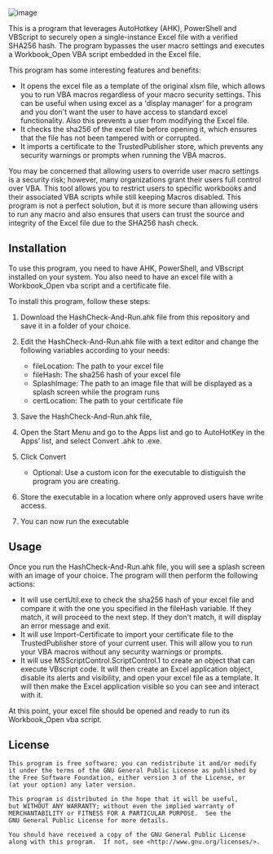![image](https://github.com/originates/HashCheck-and-Run/blob/main/hashcheck.png)

This is a program that leverages AutoHotkey (AHK), PowerShell and VBScript to securely open a single-instance Excel file with a verified SHA256 hash. The program bypasses the user macro settings and executes a Workbook_Open VBA script embedded in the Excel file.

This program has some interesting features and benefits:

- It opens the excel file as a template of the original xlsm file, which allows you to run VBA macros regardless of your macro security settings. This can be useful when using excel as a 'display manager' for a program and you don't want the user to have access to standard excel functionality. Also this prevents a user from modifying the Excel file.
- It checks the sha256 of the excel file before opening it, which ensures that the file has not been tampered with or corrupted.
- It imports a certificate to the TrustedPublisher store, which prevents any security warnings or prompts when running the VBA macros.

You may be concerned that allowing users to override user macro settings is a security risk; however, many organizations grant their users full control over VBA. This tool allows you to restrict users to specific workbooks and their associated VBA scripts while still keeping Macros disabled. This program is not a perfect solution, but it is more secure than allowing users to run any macro and also ensures that users can trust the source and integrity of the Excel file due to the SHA256 hash check.

## Installation

To use this program, you need to have AHK, PowerShell, and VBscript installed on your system. You also need to have an excel file with a Workbook_Open vba script and a certificate file.

To install this program, follow these steps:

1. Download the HashCheck-And-Run.ahk file from this repository and save it in a folder of your choice.
2. Edit the HashCheck-And-Run.ahk file with a text editor and change the following variables according to your needs:

    - fileLocation: The path to your excel file
    - fileHash: The sha256 hash of your excel file
    - SplashImage: The path to an image file that will be displayed as a splash screen while the program runs
    - certLocation: The path to your certificate file

3. Save the HashCheck-And-Run.ahk file,
4. Open the Start Menu and go to the Apps list and go to AutoHotKey in the Apps’ list, and select Convert .ahk to .exe.
5. Click Convert

    - Optional: Use a custom icon for the executable to distiguish the program you are creating.
 
6. Store the executable in a location where only approved users have write access.
7. You can now run the executable

## Usage

Once you run the HashCheck-And-Run.ahk file, you will see a splash screen with an image of your choice. The program will then perform the following actions:

- It will use certUtil.exe to check the sha256 hash of your excel file and compare it with the one you specified in the fileHash variable. If they match, it will proceed to the next step. If they don't match, it will display an error message and exit.
- It will use Import-Certificate to import your certificate file to the TrustedPublisher store of your current user. This will allow you to run your VBA macros without any security warnings or prompts.
- It will use MSScriptControl.ScriptControl.1 to create an object that can execute VBscript code. It will then create an Excel application object, disable its alerts and visibility, and open your excel file as a template. It will then make the Excel application visible so you can see and interact with it.

At this point, your excel file should be opened and ready to run its Workbook_Open vba script.


## License
```
This program is free software: you can redistribute it and/or modify
it under the terms of the GNU General Public License as published by
the Free Software Foundation, either version 3 of the License, or
(at your option) any later version.

This program is distributed in the hope that it will be useful,
but WITHOUT ANY WARRANTY; without even the implied warranty of
MERCHANTABILITY or FITNESS FOR A PARTICULAR PURPOSE.  See the
GNU General Public License for more details.

You should have received a copy of the GNU General Public License
along with this program.  If not, see <http://www.gnu.org/licenses/>.
```

